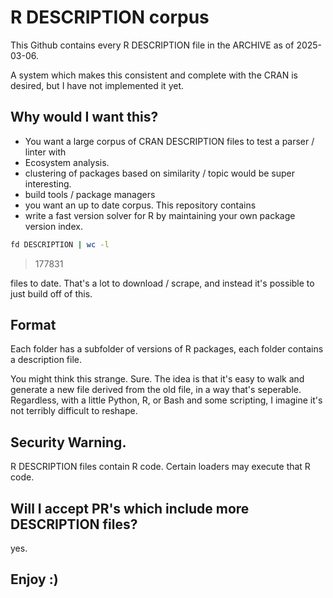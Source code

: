 # R DESCRIPTION corpus 

This Github contains every R DESCRIPTION file in the ARCHIVE as of 2025-03-06.

A system which makes this consistent and complete with the CRAN is desired, but
I have not implemented it yet.

## Why would I want this?

 - You want a large corpus of CRAN DESCRIPTION files to test a parser / linter with
 - Ecosystem analysis.
  - clustering of packages based on similarity / topic would be super interesting.
 - build tools / package managers
 - you want an up to date corpus. This repository contains
 - write a fast version solver for R by maintaining your own package version index.

```bash
fd DESCRIPTION | wc -l
```
 > 177831

files to date. That's a lot to download / scrape, and instead it's possible to just
build off of this.

## Format

Each folder has a subfolder of versions of R packages, each folder contains a description file.

You might think this strange. Sure. The idea is that it's easy to walk and generate
a new file derived from the old file, in a way that's seperable. Regardless,
with a little Python, R, or Bash and some scripting, I imagine it's not terribly difficult to reshape.

## Security Warning.

R DESCRIPTION files contain R code. Certain loaders may execute that R code.

## Will I accept PR's which include more DESCRIPTION files?

yes.

## Enjoy :) 
